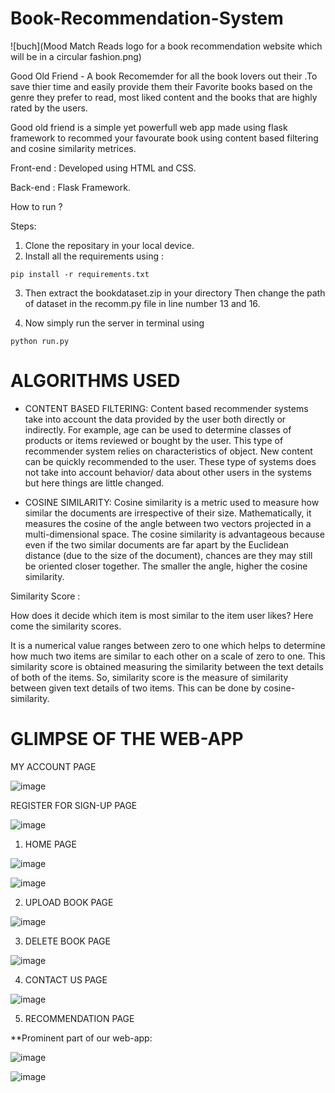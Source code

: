 # Book-Recommendation-System

![buch](Mood Match Reads logo for a book recommendation website which will be in a circular fashion.png)


Good Old Friend - A book Recomemder for all the book lovers out their .To save thier time and easily provide them their Favorite books based on the genre they prefer to read, most liked content and the books that are highly rated by the users.

Good old friend is a simple yet powerfull web app made using flask framework to recommed your favourate book using content based filtering and cosine similarity metrices.

Front-end : Developed using HTML and CSS.

Back-end : Flask Framework.

How to run ?

Steps:

1. Clone the repositary in your local device.
2. Install all the requirements using :

`pip install -r requirements.txt`

3. Then extract the bookdataset.zip in your directory 
 Then change the path of dataset in the recomm.py file in line number 13 and 16.

4. Now simply run the server in terminal using
  
`python run.py`

# ALGORITHMS USED

* CONTENT BASED FILTERING:
Content based recommender systems take into account the data provided by the user both directly or indirectly. For example, age can be used to determine classes of products or items reviewed or bought by the user. This type of recommender system relies on characteristics of object. New content can be quickly recommended to the user. These type of systems does not take into account behavior/ data about other users in the systems but here things are little changed.

* COSINE SIMILARITY:
Cosine similarity is a metric used to measure how similar the documents are irrespective of their size. Mathematically, it measures the cosine of the angle between two vectors projected in a multi-dimensional space. The cosine similarity is advantageous because even if the two similar documents are far apart by the Euclidean distance (due to the size of the document), chances are they may still be oriented closer together. The smaller the angle, higher the cosine similarity.

Similarity Score :

How does it decide which item is most similar to the item user likes? Here come the similarity scores.

It is a numerical value ranges between zero to one which helps to determine how much two items are similar to each other on a scale of zero to one. This similarity score is obtained measuring the similarity between the text details of both of the items. So, similarity score is the measure of similarity between given text details of two items. This can be done by cosine-similarity.

# GLIMPSE OF THE WEB-APP

MY ACCOUNT PAGE 

![image](https://github.com/user-attachments/assets/fc125070-6193-41b9-963e-8fc84edab559)

REGISTER FOR SIGN-UP PAGE

![image](https://github.com/user-attachments/assets/cc7a4676-739d-4e0f-9ecb-66e76a6ee5ea)


1. HOME PAGE

![image](https://github.com/user-attachments/assets/1bf86b20-dd00-438e-9f60-7de07f0aa9f9)


![image](https://github.com/user-attachments/assets/fc74dbfb-7278-4ecb-8327-64aac634b624)


2. UPLOAD BOOK PAGE

![image](https://github.com/user-attachments/assets/5e8f3332-ec85-46bf-aa89-a2f8ac0ab46e)

3. DELETE BOOK PAGE

![image](https://github.com/user-attachments/assets/f163f948-e633-4e19-b0af-6ffc9356e1d6)

4. CONTACT US PAGE

![image](https://github.com/user-attachments/assets/b658a21d-df50-4e9b-9d4b-0b972476bb9c)


5. RECOMMENDATION PAGE 

**Prominent part of our web-app:

![image](https://github.com/user-attachments/assets/c3ca3aba-500e-4743-97fb-225682df1b58)

![image](https://github.com/user-attachments/assets/9d1e6dd9-4308-49dd-9803-35f3682edf6d)




 
